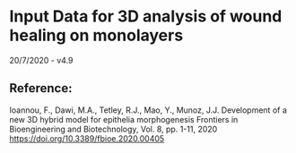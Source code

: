 # Input Data for 3D analysis of  wound healing on monolayers

20/7/2020 - v4.9

## Reference:
Ioannou, F., Dawi, M.A., Tetley, R.J., Mao, Y., Munoz, J.J. 
Development of a new 3D hybrid model for epithelia morphogenesis 
Frontiers in Bioengineering and Biotechnology, Vol. 8, pp. 1-11, 2020
https://doi.org/10.3389/fbioe.2020.00405

